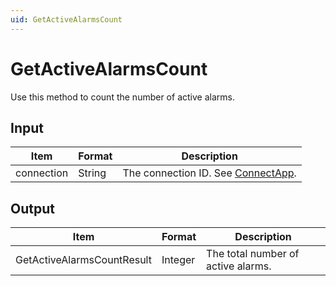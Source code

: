 ```yaml
---
uid: GetActiveAlarmsCount
---
```


# GetActiveAlarmsCount

Use this method to count the number of active alarms.

## Input

| Item       | Format | Description                                          |
|------------|--------|------------------------------------------------------|
| connection | String | The connection ID. See [ConnectApp](xref:ConnectApp). |

## Output

| Item                        | Format  | Description                        |
|-----------------------------|---------|------------------------------------|
| GetActiveAlarmsCountResult | Integer | The total number of active alarms. |
